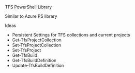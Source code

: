 TFS PowerShell Library

Similar to Azure PS library

Ideas
- Persistent Settings for TFS collections and current projects
- Get-TfsProjectCollection
- Set-TfsProjectCollection
- Set-TfsProject
- Get-TfsBuild
- Get-TfsBuildDefinition
- Update-TfsBuildDefinition
